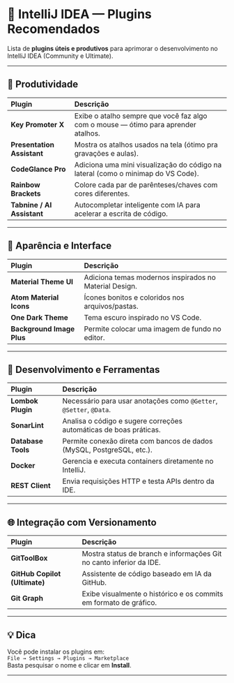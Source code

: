 # 🔌 IntelliJ IDEA — Plugins Recomendados

Lista de **plugins úteis e produtivos** para aprimorar o desenvolvimento no IntelliJ IDEA (Community e Ultimate).

---

## 🧠 Produtividade

| Plugin | Descrição |
|:--------|:------------|
| **Key Promoter X** | Exibe o atalho sempre que você faz algo com o mouse — ótimo para aprender atalhos. |
| **Presentation Assistant** | Mostra os atalhos usados na tela (ótimo pra gravações e aulas). |
| **CodeGlance Pro** | Adiciona uma mini visualização do código na lateral (como o minimap do VS Code). |
| **Rainbow Brackets** | Colore cada par de parênteses/chaves com cores diferentes. |
| **Tabnine / AI Assistant** | Autocompletar inteligente com IA para acelerar a escrita de código. |

---

## 🎨 Aparência e Interface

| Plugin | Descrição |
|:--------|:------------|
| **Material Theme UI** | Adiciona temas modernos inspirados no Material Design. |
| **Atom Material Icons** | Ícones bonitos e coloridos nos arquivos/pastas. |
| **One Dark Theme** | Tema escuro inspirado no VS Code. |
| **Background Image Plus** | Permite colocar uma imagem de fundo no editor. |

---

## 🧰 Desenvolvimento e Ferramentas

| Plugin | Descrição |
|:--------|:------------|
| **Lombok Plugin** | Necessário para usar anotações como `@Getter`, `@Setter`, `@Data`. |
| **SonarLint** | Analisa o código e sugere correções automáticas de boas práticas. |
| **Database Tools** | Permite conexão direta com bancos de dados (MySQL, PostgreSQL, etc.). |
| **Docker** | Gerencia e executa containers diretamente no IntelliJ. |
| **REST Client** | Envia requisições HTTP e testa APIs dentro da IDE. |

---

## 🌐 Integração com Versionamento

| Plugin | Descrição |
|:--------|:------------|
| **GitToolBox** | Mostra status de branch e informações Git no canto inferior da IDE. |
| **GitHub Copilot (Ultimate)** | Assistente de código baseado em IA da GitHub. |
| **Git Graph** | Exibe visualmente o histórico e os commits em formato de gráfico. |

---

## 💡 Dica

Você pode instalar os plugins em:  
`File → Settings → Plugins → Marketplace`  
Basta pesquisar o nome e clicar em **Install**.

---

